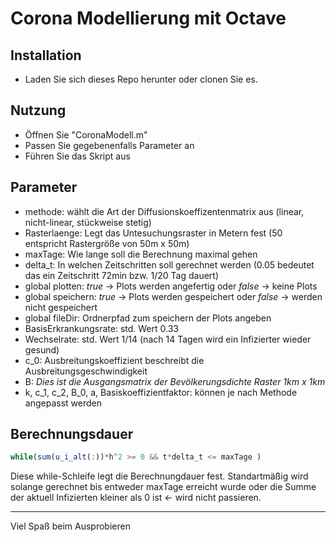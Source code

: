# Corona Modellierung mit Octave

## Installation

* Laden Sie sich dieses Repo herunter oder clonen Sie es.

## Nutzung

* Öffnen Sie "CoronaModell.m"
* Passen Sie gegebenenfalls Parameter an
* Führen Sie das Skript aus

## Parameter

* methode: wählt die Art der Diffusionskoeffizentenmatrix aus (linear, nicht-linear, stückweise stetig)
* Rasterlaenge: Legt das Untesuchungsraster in Metern fest (50 entspricht Rastergröße von 50m x 50m)
* maxTage: Wie lange soll die Berechnung maximal gehen
* delta_t: In welchen Zeitschritten soll gerechnet werden (0.05 bedeutet das ein Zeitschritt 72min bzw. 1/20 Tag dauert)
* global plotten: *true* -> Plots werden angefertig oder *false* -> keine Plots
* global speichern: *true* -> Plots werden gespeichert oder *false* -> werden nicht gespeichert
* global fileDir: Ordnerpfad zum speichern der Plots angeben
* BasisErkrankungsrate: std. Wert 0.33
* Wechselrate: std. Wert 1/14 (nach 14 Tagen wird ein Infizierter wieder gesund)
* c_0: Ausbreitungskoeffizient beschreibt die Ausbreitungsgeschwindigkeit
* B: *Dies ist die Ausgangsmatrix der Bevölkerungsdichte Raster 1km x 1km*
* k, c_1, c_2, B_0, a, Basiskoeffizientfaktor: können je nach Methode angepasst werden

## Berechnungsdauer
```javascript
while(sum(u_i_alt(:))*h^2 >= 0 && t*delta_t <= maxTage )
```
Diese while-Schleife legt die Berechnungdauer fest. Standartmäßig wird solange gerechnet bis entweder maxTage erreicht wurde oder die Summe der aktuell Infizierten kleiner als 0 ist <- wird nicht passieren.

<hr>
Viel Spaß beim Ausprobieren
